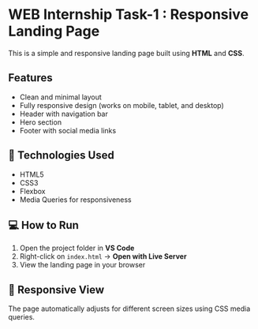 # WEB Internship Task-1 : Responsive Landing Page

This is a simple and responsive landing page built using **HTML** and **CSS**.  

##  Features
- Clean and minimal layout
- Fully responsive design (works on mobile, tablet, and desktop)
- Header with navigation bar
- Hero section
- Footer with social media links

## 🧱 Technologies Used
- HTML5  
- CSS3  
- Flexbox  
- Media Queries for responsiveness

## 💻 How to Run
1. Open the project folder in **VS Code**  
2. Right-click on `index.html` → **Open with Live Server**  
3. View the landing page in your browser

## 📱 Responsive View
The page automatically adjusts for different screen sizes using CSS media queries.

